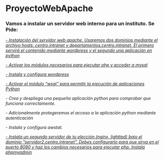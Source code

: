# ProyectoWebApache


### Vamos a instalar un servidor web interno para un instituto. Se Pide:

[*- Instalación del servidor web apache. Usaremos dos dominios mediante el archivo hosts: centro.intranet y departamentos.centro.intranet. El primero servirá el contenido mediante wordpress y el segundo una aplicación en python*](/WordPress.md)


[*- Activar los módulos necesarios para ejecutar php y acceder a mysql*](/WordPress.mod)

[*- Instala y configura wordpress*](/WordPress.md)

[*- Activar el módulo “wsgi” para permitir la ejecución de aplicaciones Python*](/Python.md)

*- Crea y despliega una pequeña aplicación python para comprobar que funciona correctamente.*

*- Adicionalmente protegeremos el acceso a la aplicación python mediante autenticación*

*- Instala y configura awstat.*

[*- Instala un segundo servidor de tu elección (nginx, lighttpd) bajo el dominio “servidor2.centro.intranet”. Debes configurarlo para que sirva en el puerto 8080 y haz los cambios necesarios para ejecutar php. Instala phpmyadmin*](/Nginx.md)
